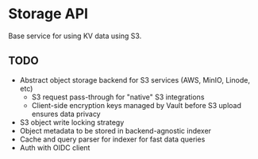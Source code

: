 # Storage API

Base service for using KV data using S3.

## TODO

* Abstract object storage backend for S3 services (AWS, MinIO, Linode, etc)
  * S3 request pass-through for "native" S3 integrations
  * Client-side encryption keys managed by Vault before S3 upload ensures data privacy
* S3 object write locking strategy
* Object metadata to be stored in backend-agnostic indexer
* Cache and query parser for indexer for fast data queries
* Auth with OIDC client